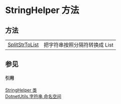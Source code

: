 # StringHelper 方法




## 方法
<table>
<tr>
<td><a href="f7db4c71-0b03-9223-e064-563c501a74eb">SplitStrToList</a></td>
<td>把字符串按照分隔符转换成 List</td></tr>
</table>

## 参见


#### 引用
<a href="ec68410a-f594-19ea-564b-12e32d053216">StringHelper 类</a>  
<a href="df425352-b368-5c6e-b31a-42f9cfd26b29">DotnetUtils.字符串 命名空间</a>  
